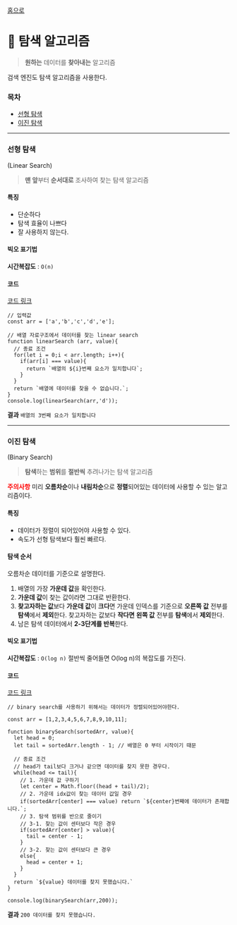 [홈으로](../README.md)
# 🔮 탐색 알고리즘
> **원하는** 데이터를 **찾아내는** 알고리즘

검색 엔진도 탐색 알고리즘을 사용한다.
### 목차
+ [선형 탐색](#선형-탐색)
+ [이진 탐색](#이진-탐색)
---
### 선형 탐색
(Linear Search)
> **맨 앞**부터 **순서대로** 조사하여 찾는 탐색 알고리즘
#### 특징
+ 단순하다
+ 탐색 효율이 나쁘다
+ 잘 사용하지 않는다.
#### 빅오 표기법
**시간복잡도** : `O(n)`
#### 코드
[코드 링크](./linear.js)
```
// 입력값
const arr = ['a','b','c','d','e'];

// 배열 자료구조에서 데이터를 찾는 linear search
function linearSearch (arr, value){
  // 종료 조건
  for(let i = 0;i < arr.length; i++){
    if(arr[i] === value){
      return `배열의 ${i}번째 요소가 일치합니다`;
    }
  }
  return `배열에 데이터를 찾을 수 없습니다.`;
}
console.log(linearSearch(arr,'d'));
```
<b>결과</b>
`배열의 3번째 요소가 일치합니다`

---
### 이진 탐색
(Binary Search)
> **탐색**하는 **범위**를 **절반씩** 추려나가는 탐색 알고리즘

<span style="color:red; font-weight:bold">주의사항</span>
미리 **오름차순**이나 **내림차순**으로 **정렬**되어있는 데이터에 사용할 수 있는 알고리즘이다.
#### 특징
+ 데이터가 정렬이 되어있어야 사용할 수 있다.
+ 속도가 선형 탐색보다 훨씬 빠르다.
#### 탐색 순서
오름차순 데이터를 기준으로 설명한다.
1. 배열의 가장 **가운데 값**을 확인한다.
2. **가운데 값**이 찾는 값이라면 그대로 반환한다. 
3. **찾고자하는 값**보다 **가운데 값**이 **크다**면 가운데 인덱스를 기준으로 **오른쪽 값** 전부를 **탐색**에서 **제외**한다.
찾고자하는 값보다 **작다면** **왼쪽 값** 전부를 **탐색**에서 **제외**한다.
4. 남은 탐색 데이터에서 **2-3단계를 반복**한다.
#### 빅오 표기법
**시간복잡도** : `O(log n)`
절반씩 줄어들면 O(log n)의 복잡도를 가진다.
#### 코드
[코드 링크](./binary.js)
```
// binary search를 사용하기 위해서는 데이터가 정렬되어있어야한다.

const arr = [1,2,3,4,5,6,7,8,9,10,11];

function binarySearch(sortedArr, value){
  let head = 0;
  let tail = sortedArr.length - 1; // 배열은 0 부터 시작이기 때문

  // 종료 조건
  // head가 tail보다 크거나 같으면 데이터를 찾지 못한 경우다.
  while(head <= tail){
    // 1. 가운데 값 구하기
    let center = Math.floor((head + tail)/2);
    // 2. 가운데 idx값이 찾는 데이터 값일 경우
    if(sortedArr[center] === value) return `${center}번째에 데이터가 존재합니다.`;
    // 3. 탐색 범위를 반으로 줄이기
    // 3-1. 찾는 값이 센터보다 작은 경우
    if(sortedArr[center] > value){
      tail = center - 1;
    }
    // 3-2. 찾는 값이 센터보다 큰 경우
    else{
      head = center + 1;
    }
  }
  return `${value} 데이터를 찾지 못했습니다.`
}

console.log(binarySearch(arr,200));
```
<b>결과</b>
`200 데이터를 찾지 못했습니다.`
